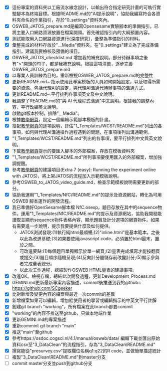 -[x] 這份專案的資料夾以工廠流水線念設計，以輸出符合指定研究計畫的可執行實驗腳本為終端目標。根據README.md的"AI提示說明"，協助我編寫符合各資料夾命名的作業指引，存於"0_settings"資料夾內。
-[x] OSWEB_JATOS_prepare.md是編寫Opensesame實驗腳本的準備指引，已將主要入口網路資源放置在檔案開頭。首先確認指引內的大綱預置內容。
-[x] 測試能取用入口網路資源進行{深度研究}，彙整為準備指引的材料。
-[x] 彙整完成的材料存放於"__Media"資料夾，在"0_settings"建立為了完成準備指引，建議我要檢核及預備的項目。
-[x] OSWEB_JATOS_checklist.md 增加我的補充說明。部分待辦事項之後有">"開頭的句子，都是我補充說明。根據這項清單，逐步完善OSWEB_JATOS_prepare.md
-[x] 以專業人員訓練為目的，重新檢視OSWEB_JATOS_prepare.md的完整性
-[x] 更新README.md~ 指示使用此專案模板的人員如何開始設定，以及取得所需要的資源。包括代理AI的設定，與代理AI溝通代待辦事項的溝通方式。
-[x] 更新README.md~ 平行排列各事項英文及中文說明。
-[x] 我調整了README.md的"與 AI 代理程式溝通"中文說明，根據我的調整內容，平行改編英文說明。
-[x] 啟動git版本控制，排除"__Media"。
-[x] 根據[教學網頁](https://osdoc.cogsci.nl/4.1/tutorials/wcst/)，設定一個編輯示範腳本模板的計畫。
-[x] 搭配[教學網頁](https://osdoc.cogsci.nl/4.1/tutorials/wcst/)的逐項說明，評估"1_Templates/WCST/README.md"列出的各事項，如何與代理AI溝通操作過程遇到的問題，在事項後列出溝通範例。
-[x] "1_Templates/WCST/README.md"列出的各事項，要平行排列中文與英文說明。
-[x] 下載[教學網頁](https://osdoc.cogsci.nl/4.1/tutorials/wcst/)提示的要匯入腳本的外部檔案，存放在模板資料夾
-[x] "1_Templates/WCST/README.md"所列事項要使用匯入的外部檔案，增加強調提醒。
-[x] 參考[教學網頁](https://osdoc.cogsci.nl/4.1/tutorials/wcst/)的建議項目(Extra 7 (easy): Running the experiment online with JATOS)，將上架JATOS的流程加入示範模板說明。
-[x] 參考OSWEB_to_JATOS_video_guide.md，檢查示範模板說明需要更新的部分。
-[x] 協助我運用"1_Templates/NfC/README.md"的提示及資源網站，轉化為可用OSWEB 腳本運作的開發流程。
-[x] 我已準備好OpenSesame腳本檔 NfC.osexp，題目存放在其中的sequence物件。運用"1_Templates/NfC/README.md"的提示及資源網站，協助我開發能讀取並顯示sequence物件表格內容，顯示題目及計分選項的網頁物件。如果有需要進一步說明，提示我要提供什麼及如何提供。
  - JATOS測試發現:(1)執行純html最順暢;(2)"inline.html"是基本範本，之後以此為改進基礎;(3)如果要使用javascript code，必須置於html最末，置於<script> </script>之間。
  - 可改進要點:(1)每個題目單獨顯示於單一網頁;(2)量表完成填寫才能按翻頁或提交;(3)題目順序隨機呈現;(4)反向計分題儲存前改變計分;(5)顯示參與者完成量表總分。
  - 以此次工作過程，總結製作OSWEB HTML量表的建議事項。
-[x] 改進OK。檢視存檔，總結此次開發過程，更新Development_Process.md
-[x] GEMINI.md更新最新專案內容描述，commit後推送到我的github~ https://github.com/SCgeeker
-[x] 比對新增及變更內容的檔案與最近一次commit的差異
-[x] 新增檔案如果可以編輯，增加給使用者的學習或編輯指示的中英文平行註解
-[x] 創建git branch "working"，所有檔案在此branch都要commit
-[x] "working"的內容不推送至github，只做本地端作業
-[x] 更新GEMINI.md的專案描述
-[x] 重新commint git branch "main"
-[x] 推送"main"至github
-[x] 參考https://osdoc.cogsci.nl/4.1/manual/osweb/data/ 編輯下載並匯出原始資料csv至"3_DataClean"的流程指引，存為"3_DataClean\README.md"
-[x] 撰寫能從"presurvey.csv"提取欄位名稱q1:q22的R code，並做簡單描述統計
-[ ] 複製"3_DataClean\README.md"到master分支
-[ ] commit master分支並push到github分支
